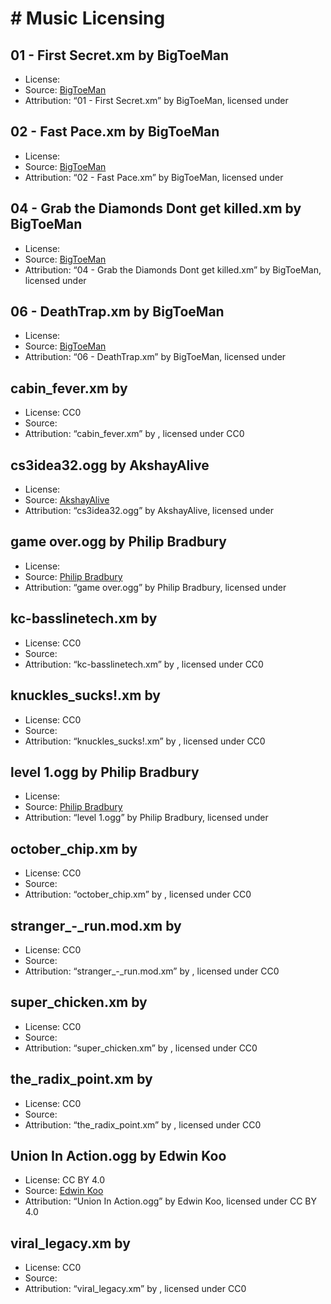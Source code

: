# # Music Licensing

## 01 - First Secret.xm by BigToeMan
- License: 
- Source: [BigToeMan]()
- Attribution: “01 - First Secret.xm” by BigToeMan, licensed under

## 02 - Fast Pace.xm by BigToeMan
- License: 
- Source: [BigToeMan]()
- Attribution: “02 - Fast Pace.xm” by BigToeMan, licensed under

## 04 - Grab the Diamonds Dont get killed.xm by BigToeMan
- License: 
- Source: [BigToeMan]()
- Attribution: “04 - Grab the Diamonds Dont get killed.xm” by BigToeMan, licensed under

## 06 - DeathTrap.xm by BigToeMan
- License: 
- Source: [BigToeMan]()
- Attribution: “06 - DeathTrap.xm” by BigToeMan, licensed under

## cabin_fever.xm by 
- License: CC0
- Source: []()
- Attribution: “cabin_fever.xm” by , licensed under CC0

## cs3idea32.ogg by AkshayAlive
- License: 
- Source: [AkshayAlive]()
- Attribution: “cs3idea32.ogg” by AkshayAlive, licensed under

## game over.ogg by Philip Bradbury
- License: 
- Source: [Philip Bradbury]()
- Attribution: “game over.ogg” by Philip Bradbury, licensed under

## kc-basslinetech.xm by 
- License: CC0
- Source: []()
- Attribution: “kc-basslinetech.xm” by , licensed under CC0

## knuckles_sucks!.xm by 
- License: CC0
- Source: []()
- Attribution: “knuckles_sucks!.xm” by , licensed under CC0

## level 1.ogg by Philip Bradbury
- License: 
- Source: [Philip Bradbury]()
- Attribution: “level 1.ogg” by Philip Bradbury, licensed under

## october_chip.xm by 
- License: CC0
- Source: []()
- Attribution: “october_chip.xm” by , licensed under CC0

## stranger_-_run.mod.xm by 
- License: CC0
- Source: []()
- Attribution: “stranger_-_run.mod.xm” by , licensed under CC0

## super_chicken.xm by 
- License: CC0
- Source: []()
- Attribution: “super_chicken.xm” by , licensed under CC0

## the_radix_point.xm by 
- License: CC0
- Source: []()
- Attribution: “the_radix_point.xm” by , licensed under CC0

## Union In Action.ogg by Edwin Koo
- License: CC BY 4.0
- Source: [Edwin Koo](https://edkurn.wixsite.com/edwinkoo)
- Attribution: “Union In Action.ogg” by Edwin Koo, licensed under CC BY 4.0

## viral_legacy.xm by 
- License: CC0
- Source: []()
- Attribution: “viral_legacy.xm” by , licensed under CC0

